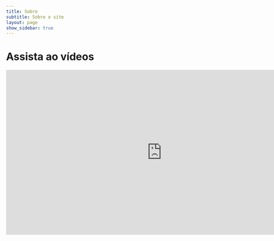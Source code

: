 ```yaml
---
title: Sobre
subtitle: Sobre o site
layout: page
show_sidebar: true
---
```


# Assista ao vídeos

<iframe width="850" height="450" src="https://www.youtube.com/embed/Oqn4Y50Qlok" frameborder="0" allow="accelerometer; autoplay; encrypted-media; gyroscope; picture-in-picture" allowfullscreen></iframe>


